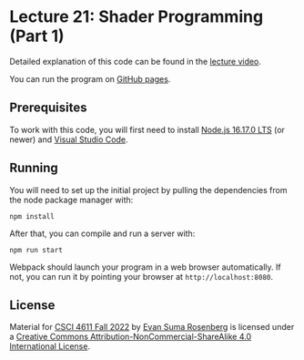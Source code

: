 # Lecture 21: Shader Programming (Part 1)

Detailed explanation of this code can be found in the [lecture video](https://mediaspace.umn.edu/media/t/1_4qul82xm).

You can run the program on [GitHub pages](https://csci-4611-fall-2022.github.io/Lecture-21).

## Prerequisites

To work with this code, you will first need to install [Node.js 16.17.0 LTS](https://nodejs.org/en/) (or newer) and [Visual Studio Code](https://code.visualstudio.com/). 

## Running

You will need to set up the initial project by pulling the dependencies from the node package manager with:

```
npm install
```

After that, you can compile and run a server with:

```
npm run start
```

Webpack should launch your program in a web browser automatically.  If not, you can run it by pointing your browser at `http://localhost:8080`.

## License

Material for [CSCI 4611 Fall 2022](https://csci-4611-fall-2022.github.io) by [Evan Suma Rosenberg](https://illusioneering.umn.edu/) is licensed under a [Creative Commons Attribution-NonCommercial-ShareAlike 4.0 International License](http://creativecommons.org/licenses/by-nc-sa/4.0/).